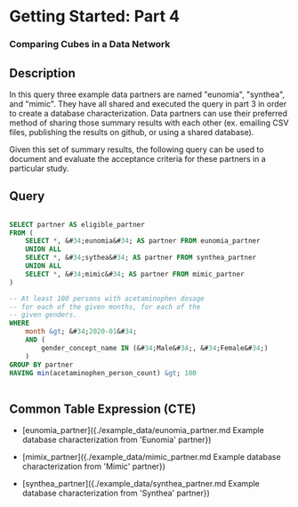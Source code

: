 

# Getting Started: Part 4

### Comparing Cubes in a Data Network










		 

## Description
In this query three example data partners are named 
&#34;eunomia&#34;, &#34;synthea&#34;, and &#34;mimic&#34;. They 
have all shared and executed the query in part 3
in order to create a database characterization.
Data partners can use their preferred method
of sharing those summary results with each other
(ex. emailing CSV files, publishing the results on
github, or using a shared database).

Given this set of summary results, 
the following query can be used to 
document and evaluate the acceptance criteria for
these partners in a particular study.



		 
## Query
```sql

SELECT partner AS eligible_partner
FROM (
	SELECT *, &#34;eunomia&#34; AS partner FROM eunomia_partner
	UNION ALL 
	SELECT *, &#34;sythea&#34; AS partner FROM synthea_partner
	UNION ALL 
	SELECT *, &#34;mimic&#34; AS partner FROM mimic_partner
)

-- At least 100 persons with acetaminophen dosage
-- for each of the given months, for each of the
-- given genders.
WHERE
	month &gt; &#34;2020-01&#34;
	AND (
		gender_concept_name IN (&#34;Male&#34;, &#34;Female&#34;)
	)
GROUP BY partner
HAVING min(acetaminophen_person_count) &gt; 100
  
```


		

## Common Table Expression (CTE)


- [eunomia_partner]({./example_data/eunomia_partner.md Example database characterization from &#39;Eunomia&#39; partner}) 




- [mimix_partner]({./example_data/mimic_partner.md Example database characterization from &#39;Mimic&#39; partner}) 




- [synthea_partner]({./example_data/synthea_partner.md Example database characterization from &#39;Synthea&#39; partner}) 





		 


		
